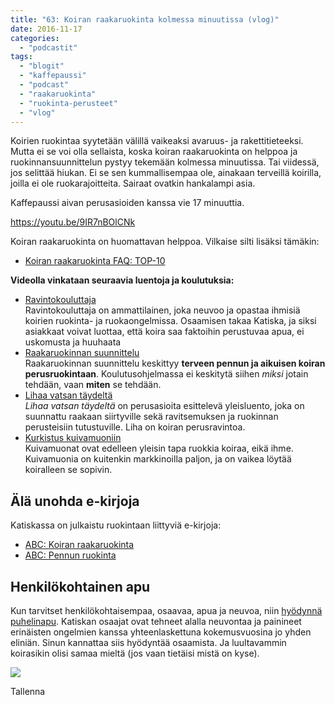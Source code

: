 ```yaml
---
title: "63: Koiran raakaruokinta kolmessa minuutissa (vlog)"
date: 2016-11-17
categories: 
  - "podcastit"
tags: 
  - "blogit"
  - "kaffepaussi"
  - "podcast"
  - "raakaruokinta"
  - "ruokinta-perusteet"
  - "vlog"
---
```


Koirien ruokintaa syytetään välillä vaikeaksi avaruus- ja rakettitieteeksi. Mutta ei se voi olla sellaista, koska koiran raakaruokinta on helppoa ja ruokinnansuunnittelun pystyy tekemään kolmessa minuutissa. Tai viidessä, jos selittää hiukan. Ei se sen kummallisempaa ole, ainakaan terveillä koirilla, joilla ei ole ruokarajoitteita. Sairaat ovatkin hankalampi asia.

<!--more-->

Kaffepaussi aivan perusasioiden kanssa vie 17 minuuttia.

https://youtu.be/9IR7nBOlCNk

Koiran raakaruokinta on huomattavan helppoa. Vilkaise silti lisäksi tämäkin:

- [Koiran raakaruokinta FAQ: TOP-10](https://www.katiska.eu/koira/koiran-raakaruokinta-faq-top-10/)

**Videolla vinkataan seuraavia luentoja ja koulutuksia:**

- [Ravintokouluttaja](https://store.katiska.eu/tuote/ravintokouluttaja/)  
    Ravintokouluttaja on ammattilainen, joka neuvoo ja opastaa ihmisiä koirien ruokinta- ja ruokaongelmissa. Osaamisen takaa Katiska, ja siksi asiakkaat voivat luottaa, että koira saa faktoihin perustuvaa apua, ei uskomusta ja huuhaata
- [Raakaruokinnan suunnittelu](https://www.katiska.eu/kurssit/koiran-raakaruokinnan-suunnittelu/)  
    Raakaruokinnan suunnittelu keskittyy **terveen pennun ja aikuisen koiran perusruokintaan**. Koulutusohjelmassa ei keskitytä siihen _miksi_ jotain tehdään, vaan **miten** se tehdään.
- [Lihaa vatsan täydeltä](https://www.katiska.eu/kurssit/koiralle-lihaa-vatsan-taydelta/)  
    _Lihaa vatsan täydeltä_ on perusasioita esittelevä yleisluento, joka on suunnattu raakaan siirtyville sekä ravitsemuksen ja ruokinnan perusteisiin tutustuville. Liha on koiran perusravintoa.
- [Kurkistus kuivamuoniin](https://www.katiska.eu/kurssit/kurkistus-kuivamuoniin-2/)  
    Kuivamuonat ovat edelleen yleisin tapa ruokkia koiraa, eikä ihme. Kuivamuonia on kuitenkin markkinoilla paljon, ja on vaikea löytää koiralleen se sopivin.

## **Älä unohda e-kirjoja**

Katiskassa on julkaistu ruokintaan liittyviä e-kirjoja:

- [ABC: Koiran raakaruokinta](https://store.katiska.eu/tuote/koiran-ravitsemuksen-abc-koiran-raakaruokinta/)
- [ABC: Pennun ruokinta](https://store.katiska.eu/tuote/koiran-ravitsemuksen-abc-pennun-ruokinta/)

## Henkilökohtainen apu

Kun tarvitset henkilökohtaisempaa, osaavaa, apua ja neuvoa, niin [hyödynnä puhelinapu](https://store.katiska.eu/tuote/puhelinneuvonta/). Katiskan osaajat ovat tehneet alalla neuvontaa ja painineet erinäisten ongelmien kanssa yhteenlaskettuna kokemusvuosina jo yhden eliniän. Sinun kannattaa siis hyödyntää osaamista. Ja luultavammin koirasikin olisi samaa mieltä (jos vaan tietäisi mistä on kyse).

[![](images/koiran-ruokintaneuvonta.jpg)](https://store.katiska.info/tuote/puhelinneuvonta/)

Tallenna
